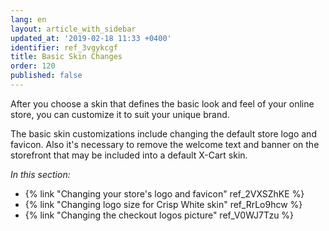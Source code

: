 ```yaml
---
lang: en
layout: article_with_sidebar
updated_at: '2019-02-18 11:33 +0400'
identifier: ref_3vgykcgf
title: Basic Skin Changes
order: 120
published: false
---
```

After you choose a skin that defines the basic look and feel of your online store, you can customize it to suit your unique brand. 

The basic skin customizations include changing the default store logo and favicon. Also it's necessary to remove the welcome text and banner on the storefront that may be included into a default X-Cart skin.

_In this section:_

*  {% link "Changing your store's logo and favicon" ref_2VXSZhKE %}
*  {% link "Changing logo size for Crisp White skin" ref_RrLo9hcw %}
*  {% link "Changing the checkout logos picture" ref_V0WJ7Tzu %}
